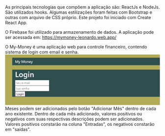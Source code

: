 As principais tecnologias que compõem a aplicação são: ReactJs e NodeJs. São utilizados hooks. Algumas estilizações foram feitas com Bootstrap e outras com arquivo de CSS próprio. Este projeto foi iniciado com Create React App.

O Firebase foi utilizado para armazenamento de dados.
A aplicação pode ser acessada em: https://mymoney-leonardo.web.app/

O My-Money é uma aplicação web para controle financeiro, contendo sistema de login com email e senha. <br/>
<img src="/src/Image/home.png">
Meses podem ser adicionados pelo botão "Adicionar Mês" dentro de cada ano existente. Dentro de cada mês adicionado, valores positivos ou negativos com suas respectivas descrições podem ser adicionados. 
Valores positivos constarão na coluna "Entradas", os negativos constarão em "saídas".





